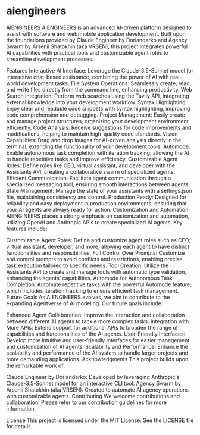 # aiengineers
AIENGINEERS
AIENGINEERS is an advanced AI-driven platform designed to assist with software and web/mobile application development. Built upon the foundations provided by Claude Engineer by Doriandarko and Agency Swarm by Arsenii Shatokhin (aka VRSEN), this project integrates powerful AI capabilities with practical tools and customizable agent roles to streamline development processes.

Features
Interactive AI Interface: Leverage the Claude-3.5-Sonnet model for interactive chat-based assistance, combining the power of AI with real-world development tasks.
File System Operations: Seamlessly create, read, and write files directly from the command line, enhancing productivity.
Web Search Integration: Perform web searches using the Tavily API, integrating external knowledge into your development workflow.
Syntax Highlighting: Enjoy clear and readable code snippets with syntax highlighting, improving code comprehension and debugging.
Project Management: Easily create and manage project structures, organizing your development environment efficiently.
Code Analysis: Receive suggestions for code improvements and modifications, helping to maintain high-quality code standards.
Vision Capabilities: Drag and drop images for AI-driven analysis directly in the terminal, extending the functionality of your development tools.
Automode: Enable autonomous task completion with iteration tracking, allowing the AI to handle repetitive tasks and improve efficiency.
Customizable Agent Roles: Define roles like CEO, virtual assistant, and developer with the Assistants API, creating a collaborative swarm of specialized agents.
Efficient Communication: Facilitate agent communication through a specialized messaging tool, ensuring smooth interactions between agents.
State Management: Manage the state of your assistants with a settings.json file, maintaining consistency and control.
Production Ready: Designed for reliability and easy deployment in production environments, ensuring that your AI agents are always ready for action.
Customization and Automation
AIENGINEERS places a strong emphasis on customization and automation, utilizing OpenAI and Anthropic APIs to create specialized AI agents. Key features include:

Customizable Agent Roles: Define and customize agent roles such as CEO, virtual assistant, developer, and more, allowing each agent to have distinct functionalities and responsibilities.
Full Control Over Prompts: Customize and control prompts to avoid conflicts and restrictions, enabling precise task execution tailored to specific needs.
Tool Creation: Utilize the Assistants API to create and manage tools with automatic type validation, enhancing the agents' capabilities.
Automode for Autonomous Task Completion: Automate repetitive tasks with the powerful Automode feature, which includes iteration tracking to ensure efficient task management.
Future Goals
As AIENGINEERS evolves, we aim to contribute to the expanding Agentverse of AI modeling. Our future goals include:

Enhanced Agent Collaboration: Improve the interaction and collaboration between different AI agents to tackle more complex tasks.
Integration with More APIs: Extend support for additional APIs to broaden the range of capabilities and functionalities of the AI agents.
User-Friendly Interfaces: Develop more intuitive and user-friendly interfaces for easier management and customization of AI agents.
Scalability and Performance: Enhance the scalability and performance of the AI system to handle larger projects and more demanding applications.
Acknowledgments
This project builds upon the remarkable work of:

Claude Engineer by Doriandarko: Developed by leveraging Anthropic's Claude-3.5-Sonnet model for an interactive CLI tool.
Agency Swarm by Arsenii Shatokhin (aka VRSEN): Created to automate AI agency operations with customizable agents.
Contributing
We welcome contributions and collaboration! Please refer to our contribution guidelines for more information.

License
This project is licensed under the MIT License. See the LICENSE file for details.
